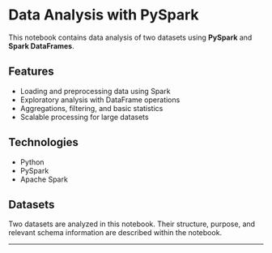 # Data Analysis with PySpark

This notebook contains data analysis of two datasets using **PySpark** and **Spark DataFrames**.

## Features

- Loading and preprocessing data using Spark
- Exploratory analysis with DataFrame operations
- Aggregations, filtering, and basic statistics
- Scalable processing for large datasets

## Technologies

- Python  
- PySpark  
- Apache Spark

## Datasets

Two datasets are analyzed in this notebook. Their structure, purpose, and relevant schema information are described within the notebook.

---
